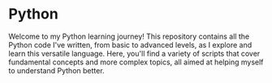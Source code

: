 # Python
Welcome to my Python learning journey! This repository contains all the Python code I've written, from basic to advanced levels, as I explore and learn this versatile language. Here, you'll find a variety of scripts that cover fundamental concepts and more complex topics, all aimed at helping myself to understand Python better.
